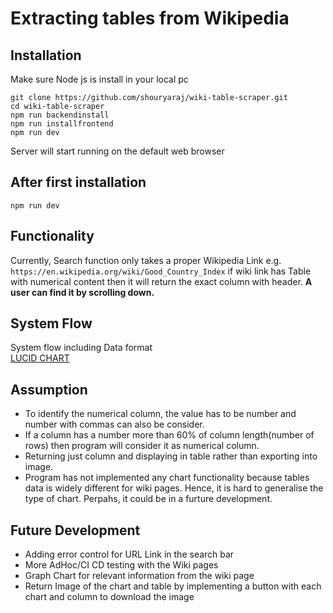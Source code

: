 
# Extracting tables from Wikipedia
## Installation
Make sure Node js is install in your local pc
```
git clone https://github.com/shouryaraj/wiki-table-scraper.git
cd wiki-table-scraper
npm run backendinstall
npm run installfrontend
npm run dev
```
Server will start running on the default web browser

## After first installation 
```
npm run dev 
```

## Functionality 
Currently, Search function only takes a proper Wikipedia Link e.g.
`https://en.wikipedia.org/wiki/Good_Country_Index` 
if wiki link has Table with numerical content then it will return the exact column with header. **A user can find it by scrolling down.**

## System Flow
System flow including Data format  
[LUCID CHART](https://lucid.app/lucidchart/invitations/accept/inv_265799db-3612-4308-9e07-d372fc37e260?viewport_loc=166%2C73%2C2156%2C1034%2C0_0)  
  
  
## Assumption
+ To identify the numerical column, the value has to be number and number with commas can also be consider. 
+ If a column has a number more than 60% of column length(number of rows) then program will consider it as numerical column.
+ Returning just column and displaying in table rather than exporting into image.
+ Program has not implemented any chart functionality because tables data is widely different for wiki pages. 
Hence, it is hard to generalise the type of chart. Perpahs, it could be in a furture development. 
## Future Development
+ Adding error control for URL Link in the search bar
+ More AdHoc/CI CD testing with the Wiki pages
+ Graph Chart for relevant information from the wiki page
+ Return Image of the chart and table by implementing a button with each chart and column to download the image
